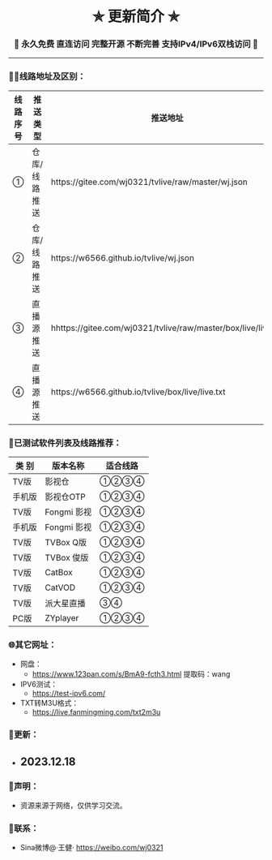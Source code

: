 
<h1 align="center"> ✯ 更新简介 ✯ </h1>
<h3 align="center">🔕 永久免费 直连访问 完整开源 不断完善 支持IPv4/IPv6双栈访问 🔕</h3>

<p align="center">
</p>

---

### 🤹‍♂️线路地址及区别：
<table>
  <thead>
    <tr>
      <th>线路序号</th>
      <th>推送类型</th>
      <th>推送地址</th>
      <th>点播服务</th>
      <th>直播服务</th>
      <th>更新频率</th>
      <th>加载速度</th>
    </tr>
  </thead>
  <tbody>
    <tr>
      <td>①</td>
      <td>仓库/线路推送</td>
      <td>https://gitee.com/wj0321/tvlive/raw/master/wj.json</td>
      <td>国内</td>
      <td>国内</td>
      <td>同步</td>
      <td>快</td>
    </tr>
<tr>
      <td>②</td>
      <td>仓库/线路推送</td>
      <td>https://w6566.github.io/tvlive/wj.json</td>
      <td>国外</td>
      <td>国外</td>
      <td>同步</td>
      <td>慢</td>
    </tr>
<tr>
      <td>③</td>
      <td>直播源推送</td>
      <td>hhttps://gitee.com/wj0321/tvlive/raw/master/box/live/live.txt</td>
      <td>无</td>
      <td>国内</td>
      <td>同步</td>
      <td>快</td>
    </tr>
<tr>
      <td>④</td>
      <td>直播源推送</td>
      <td>https://w6566.github.io/tvlive/box/live/live.txt</td>
      <td>无</td>
      <td>国外</td>
      <td>同步</td>
      <td>慢</td>
    </tr>
  </tbody>
</table>


### 🌇已测试软件列表及线路推荐：
<table>
  <thead>
    <tr>
      <th>类 别</th>
      <th>版本名称</th>
      <th>适合线路</th>
    </tr>
  </thead>
  <tbody>
    <tr>
      <td>TV版</td>
      <td>影视仓</td>
      <td>①②③④</td>
    </tr>
  <tr>
      <td>手机版</td>
      <td>影视仓OTP</td>
      <td>①②③④</td>
    </tr>
  <tr>
      <td>TV版</td>
      <td>Fongmi 影视</td>
      <td>①②③④</td>
    </tr>
  <tr>
      <td>手机版</td>
      <td>Fongmi 影视</td>
      <td>①②③④</td>
    </tr>
    <tr>
      <td>TV版</td>
      <td>TVBox Q版</td>
      <td>①②③④</td>
    </tr>
  <tr>
      <td>TV版</td>
      <td>TVBox 俊版</td>
      <td>①②③④</td>
    </tr>
  <tr>
      <td>TV版</td>
      <td>CatBox</td>
      <td>①②③④</td>
    </tr>
  <tr>
      <td>TV版</td>
      <td>CatVOD</td>
      <td>①②③④</td>
    </tr>
  <tr>
      <td>TV版</td>
      <td>派大星直播</td>
      <td>③④</td>
    </tr>
  <tr>
      <td>PC版</td>
      <td>ZYplayer</td>
      <td>①②③④</td>
    </tr>
  </tbody>
</table>

### 🌐其它网址：
- 网盘：
  - https://www.123pan.com/s/BmA9-fcth3.html 提取码：wang
- IPV6测试：
  - https://test-ipv6.com/
- TXT转M3U格式：
  - https://live.fanmingming.com/txt2m3u

### 📔更新：
- 2023.12.18
  - 

     
### 📖声明：
- 资源来源于网络，仅供学习交流。



### 📱联系：
- Sina微博@·王健·
https://weibo.com/wj0321
